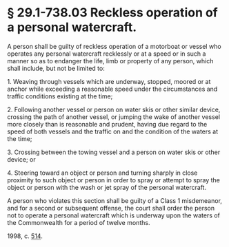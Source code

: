 # § 29.1-738.03 Reckless operation of a personal watercraft.

<p>A person shall be guilty of reckless operation of a motorboat or vessel who operates any personal watercraft recklessly or at a speed or in such a manner so as to endanger the life, limb or property of any person, which shall include, but not be limited to:</p><p>1. Weaving through vessels which are underway, stopped, moored or at anchor while exceeding a reasonable speed under the circumstances and traffic conditions existing at the time;</p><p>2. Following another vessel or person on water skis or other similar device, crossing the path of another vessel, or jumping the wake of another vessel more closely than is reasonable and prudent, having due regard to the speed of both vessels and the traffic on and the condition of the waters at the time;</p><p>3. Crossing between the towing vessel and a person on water skis or other device; or</p><p>4. Steering toward an object or person and turning sharply in close proximity to such object or person in order to spray or attempt to spray the object or person with the wash or jet spray of the personal watercraft.</p><p>A person who violates this section shall be guilty of a Class 1 misdemeanor, and for a second or subsequent offense, the court shall order the person not to operate a personal watercraft which is underway upon the waters of the Commonwealth for a period of twelve months.</p><p>1998, c. <a href='http://lis.virginia.gov/cgi-bin/legp604.exe?981+ful+CHAP0514'>514</a>.</p>
